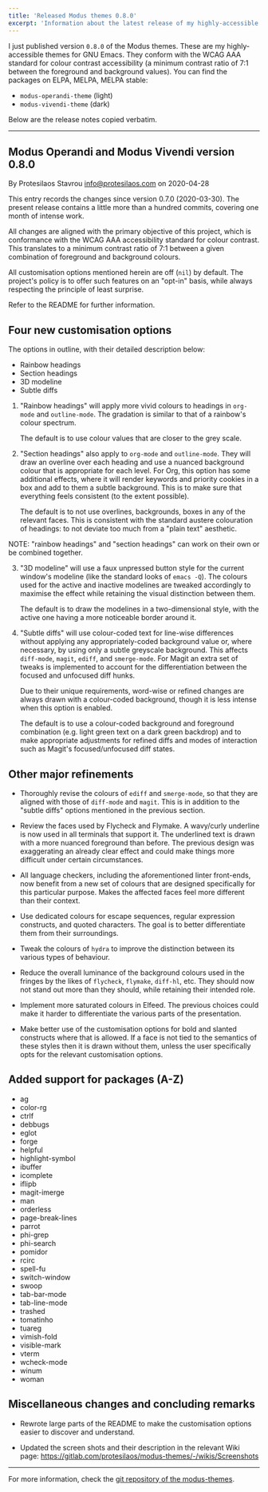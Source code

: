 ```yaml
---
title: 'Released Modus themes 0.8.0'
excerpt: 'Information about the latest release of my highly-accessible themes for Emacs.'
---
```


I just published version `0.8.0` of the Modus themes.  These are my
highly-accessible themes for GNU Emacs.  They conform with the WCAG AAA
standard for colour contrast accessibility (a minimum contrast ratio of
7:1 between the foreground and background values).  You can find the
packages on ELPA, MELPA, MELPA stable:

+ `modus-operandi-theme` (light)
+ `modus-vivendi-theme` (dark)

Below are the release notes copied verbatim.

* * *

## Modus Operandi and Modus Vivendi version 0.8.0

By Protesilaos Stavrou <info@protesilaos.com> on 2020-04-28

This entry records the changes since version 0.7.0 (2020-03-30).  The
present release contains a little more than a hundred commits, covering
one month of intense work.

All changes are aligned with the primary objective of this project,
which is conformance with the WCAG AAA accessibility standard for colour
contrast.  This translates to a minimum contrast ratio of 7:1 between a
given combination of foreground and background colours.

All customisation options mentioned herein are off (`nil`) by default.
The project's policy is to offer such features on an "opt-in" basis,
while always respecting the principle of least surprise.

Refer to the README for further information.


## Four new customisation options

The options in outline, with their detailed description below:

+ Rainbow headings
+ Section headings
+ 3D modeline
+ Subtle diffs

1. "Rainbow headings" will apply more vivid colours to headings in
   `org-mode` and `outline-mode`.  The gradation is similar to that of a
   rainbow's colour spectrum.

   The default is to use colour values that are closer to the grey
   scale.

2. "Section headings" also apply to `org-mode` and `outline-mode`.  They
   will draw an overline over each heading and use a nuanced background
   colour that is appropriate for each level.  For Org, this option has
   some additional effects, where it will render keywords and priority
   cookies in a box and add to them a subtle background.  This is to
   make sure that everything feels consistent (to the extent possible).

   The default is to not use overlines, backgrounds, boxes in any of the
   relevant faces.  This is consistent with the standard austere
   colouration of headings: to not deviate too much from a "plain text"
   aesthetic.

NOTE: "rainbow headings" and "section headings" can work on their own or
be combined together.

3. "3D modeline" will use a faux unpressed button style for the current
   window's modeline (like the standard looks of `emacs -Q`).  The
   colours used for the active and inactive modelines are tweaked
   accordingly to maximise the effect while retaining the visual
   distinction between them.

   The default is to draw the modelines in a two-dimensional style, with
   the active one having a more noticeable border around it.

4. "Subtle diffs" will use colour-coded text for line-wise differences
   without applying any appropriately-coded background value or, where
   necessary, by using only a subtle greyscale background.  This affects
   `diff-mode`, `magit`, `ediff`, and `smerge-mode`.  For Magit an extra
   set of tweaks is implemented to account for the differentiation
   between the focused and unfocused diff hunks.

   Due to their unique requirements, word-wise or refined changes are
   always drawn with a colour-coded background, though it is less
   intense when this option is enabled.

   The default is to use a colour-coded background and foreground
   combination (e.g. light green text on a dark green backdrop) and to
   make appropriate adjustments for refined diffs and modes of
   interaction such as Magit's focused/unfocused diff states.


## Other major refinements

+ Thoroughly revise the colours of `ediff` and `smerge-mode`, so that
  they are aligned with those of `diff-mode` and `magit`.  This is in
  addition to the "subtle diffs" options mentioned in the previous
  section.

+ Review the faces used by Flycheck and Flymake.  A wavy/curly underline
  is now used in all terminals that support it.  The underlined text is
  drawn with a more nuanced foreground than before.  The previous design
  was exaggerating an already clear effect and could make things more
  difficult under certain circumstances.

+ All language checkers, including the aforementioned linter front-ends,
  now benefit from a new set of colours that are designed specifically
  for this particular purpose.  Makes the affected faces feel more
  different than their context.

+ Use dedicated colours for escape sequences, regular expression
  constructs, and quoted characters.  The goal is to better
  differentiate them from their surroundings.

+ Tweak the colours of `hydra` to improve the distinction between its
  various types of behaviour.

+ Reduce the overall luminance of the background colours used in the
  fringes by the likes of `flycheck`, `flymake`, `diff-hl`, etc.  They
  should now not stand out more than they should, while retaining their
  intended role.

+ Implement more saturated colours in Elfeed.  The previous choices
  could make it harder to differentiate the various parts of the
  presentation.

+ Make better use of the customisation options for bold and slanted
  constructs where that is allowed.  If a face is not tied to the
  semantics of these styles then it is drawn without them, unless the
  user specifically opts for the relevant customisation options.


## Added support for packages (A-Z)

+ ag
+ color-rg
+ ctrlf
+ debbugs
+ eglot
+ forge
+ helpful
+ highlight-symbol
+ ibuffer
+ icomplete
+ iflipb
+ magit-imerge
+ man
+ orderless
+ page-break-lines
+ parrot
+ phi-grep
+ phi-search
+ pomidor
+ rcirc
+ spell-fu
+ switch-window
+ swoop
+ tab-bar-mode
+ tab-line-mode
+ trashed
+ tomatinho
+ tuareg
+ vimish-fold
+ visible-mark
+ vterm
+ wcheck-mode
+ winum
+ woman


## Miscellaneous changes and concluding remarks

+ Rewrote large parts of the README to make the customisation options
  easier to discover and understand.

+ Updated the screen shots and their description in the relevant Wiki
  page: https://gitlab.com/protesilaos/modus-themes/-/wikis/Screenshots

* * *

For more information, check the [git repository of the
modus-themes](https://gitlab.com/protesilaos/modus-themes).
